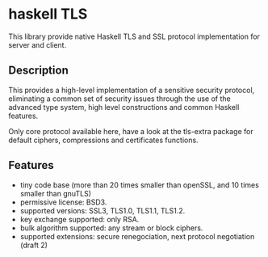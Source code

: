 haskell TLS
===========

This library provide native Haskell TLS and SSL protocol implementation for server and client.

Description
-----------

This provides a high-level implementation of a sensitive security protocol,
eliminating a common set of security issues through the use of the advanced
type system, high level constructions and common Haskell features.

Only core protocol available here, have a look at the tls-extra package for
default ciphers, compressions and certificates functions.

Features
--------

* tiny code base (more than 20 times smaller than openSSL, and 10 times smaller than gnuTLS)
* permissive license: BSD3.
* supported versions: SSL3, TLS1.0, TLS1.1, TLS1.2.
* key exchange supported: only RSA.
* bulk algorithm supported: any stream or block ciphers.
* supported extensions: secure renegociation, next protocol negotiation (draft 2)

